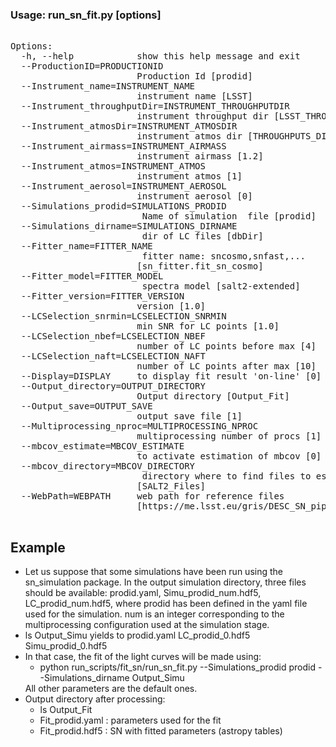 ### Usage: run_sn_fit.py [options] ###
<pre>

Options:
  -h, --help            show this help message and exit
  --ProductionID=PRODUCTIONID
                        Production Id [prodid]
  --Instrument_name=INSTRUMENT_NAME
                        instrument name [LSST]
  --Instrument_throughputDir=INSTRUMENT_THROUGHPUTDIR
                        instrument throughput dir [LSST_THROUGHPUTS_BASELINE]
  --Instrument_atmosDir=INSTRUMENT_ATMOSDIR
                        instrument atmos dir [THROUGHPUTS_DIR]
  --Instrument_airmass=INSTRUMENT_AIRMASS
                        instrument airmass [1.2]
  --Instrument_atmos=INSTRUMENT_ATMOS
                        instrument atmos [1]
  --Instrument_aerosol=INSTRUMENT_AEROSOL
                        instrument aerosol [0]
  --Simulations_prodid=SIMULATIONS_PRODID
                         Name of simulation  file [prodid]
  --Simulations_dirname=SIMULATIONS_DIRNAME
                         dir of LC files [dbDir]
  --Fitter_name=FITTER_NAME
                         fitter name: sncosmo,snfast,...
                        [sn_fitter.fit_sn_cosmo]
  --Fitter_model=FITTER_MODEL
                         spectra model [salt2-extended]
  --Fitter_version=FITTER_VERSION
                        version [1.0]
  --LCSelection_snrmin=LCSELECTION_SNRMIN
                        min SNR for LC points [1.0]
  --LCSelection_nbef=LCSELECTION_NBEF
                        number of LC points before max [4]
  --LCSelection_naft=LCSELECTION_NAFT
                        number of LC points after max [10]
  --Display=DISPLAY     to display fit result 'on-line' [0]
  --Output_directory=OUTPUT_DIRECTORY
                        Output directory [Output_Fit]
  --Output_save=OUTPUT_SAVE
                        output save file [1]
  --Multiprocessing_nproc=MULTIPROCESSING_NPROC
                        multiprocessing number of procs [1]
  --mbcov_estimate=MBCOV_ESTIMATE
                        to activate estimation of mbcov [0]
  --mbcov_directory=MBCOV_DIRECTORY
                         directory where to find files to estimate mbcov
                        [SALT2_Files]
  --WebPath=WEBPATH     web path for reference files
                        [https://me.lsst.eu/gris/DESC_SN_pipeline]

</pre>

## Example
<ul>
<li> Let us suppose that some simulations have been run using the sn_simulation package. In the output simulation directory, three files should be available: prodid.yaml, Simu_prodid_num.hdf5, LC_prodid_num.hdf5, where prodid has been defined in the yaml file used for the simulation. num is an integer corresponding to the multiprocessing configuration used at the simulation stage.
<li> ls Output_Simu yields to
prodid.yaml
LC_prodid_0.hdf5
Simu_prodid_0.hdf5

<li> In that case, the fit of the light curves will be made using:
     <ul>
     <li> python run_scripts/fit_sn/run_sn_fit.py --Simulations_prodid prodid --Simulations_dirname Output_Simu
     </ul>
All other parameters are the default ones.

<li> Output directory after processing:
<ul>
<li> ls Output_Fit
<li> Fit_prodid.yaml : parameters used for the fit
<li>Fit_prodid.hdf5 : SN with fitted parameters (astropy tables)
</ul>
</ul>